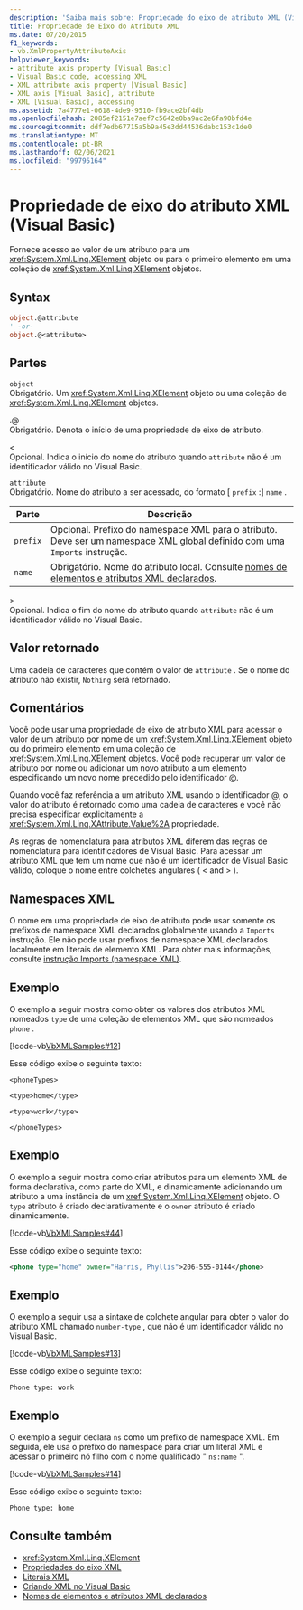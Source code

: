 ```yaml
---
description: 'Saiba mais sobre: Propriedade do eixo de atributo XML (Visual Basic)'
title: Propriedade de Eixo do Atributo XML
ms.date: 07/20/2015
f1_keywords:
- vb.XmlPropertyAttributeAxis
helpviewer_keywords:
- attribute axis property [Visual Basic]
- Visual Basic code, accessing XML
- XML attribute axis property [Visual Basic]
- XML axis [Visual Basic], attribute
- XML [Visual Basic], accessing
ms.assetid: 7a4777e1-0618-4de9-9510-fb9ace2bf4db
ms.openlocfilehash: 2085ef2151e7aef7c5642e0ba9ac2e6fa90bfd4e
ms.sourcegitcommit: ddf7edb67715a5b9a45e3dd44536dabc153c1de0
ms.translationtype: MT
ms.contentlocale: pt-BR
ms.lasthandoff: 02/06/2021
ms.locfileid: "99795164"
---
```

# <a name="xml-attribute-axis-property-visual-basic"></a>Propriedade de eixo do atributo XML (Visual Basic)

Fornece acesso ao valor de um atributo para um <xref:System.Xml.Linq.XElement> objeto ou para o primeiro elemento em uma coleção de <xref:System.Xml.Linq.XElement> objetos.  
  
## <a name="syntax"></a>Syntax  
  
```vb  
object.@attribute  
' -or-  
object.@<attribute>  
```  
  
## <a name="parts"></a>Partes  

 `object`  
 Obrigatório. Um <xref:System.Xml.Linq.XElement> objeto ou uma coleção de <xref:System.Xml.Linq.XElement> objetos.  
  
 .@  
 Obrigatório. Denota o início de uma propriedade de eixo de atributo.  
  
 <  
 Opcional. Indica o início do nome do atributo quando `attribute` não é um identificador válido no Visual Basic.  
  
 `attribute`  
 Obrigatório. Nome do atributo a ser acessado, do formato [ `prefix` :] `name` .  
  
|Parte|Descrição|  
|----------|-----------------|  
|`prefix`|Opcional. Prefixo do namespace XML para o atributo. Deve ser um namespace XML global definido com uma `Imports` instrução.|  
|`name`|Obrigatório. Nome do atributo local. Consulte [nomes de elementos e atributos XML declarados](../../programming-guide/language-features/xml/names-of-declared-xml-elements-and-attributes.md).|  
  
 \>  
 Opcional. Indica o fim do nome do atributo quando `attribute` não é um identificador válido no Visual Basic.  
  
## <a name="return-value"></a>Valor retornado  

 Uma cadeia de caracteres que contém o valor de `attribute` . Se o nome do atributo não existir, `Nothing` será retornado.  
  
## <a name="remarks"></a>Comentários  

 Você pode usar uma propriedade de eixo de atributo XML para acessar o valor de um atributo por nome de um <xref:System.Xml.Linq.XElement> objeto ou do primeiro elemento em uma coleção de <xref:System.Xml.Linq.XElement> objetos. Você pode recuperar um valor de atributo por nome ou adicionar um novo atributo a um elemento especificando um novo nome precedido pelo identificador @.  
  
 Quando você faz referência a um atributo XML usando o identificador @, o valor do atributo é retornado como uma cadeia de caracteres e você não precisa especificar explicitamente a <xref:System.Xml.Linq.XAttribute.Value%2A> propriedade.  
  
 As regras de nomenclatura para atributos XML diferem das regras de nomenclatura para identificadores de Visual Basic. Para acessar um atributo XML que tem um nome que não é um identificador de Visual Basic válido, coloque o nome entre colchetes angulares ( \< and > ).  
  
## <a name="xml-namespaces"></a>Namespaces XML  

 O nome em uma propriedade de eixo de atributo pode usar somente os prefixos de namespace XML declarados globalmente usando a `Imports` instrução. Ele não pode usar prefixos de namespace XML declarados localmente em literais de elemento XML. Para obter mais informações, consulte [instrução Imports (namespace XML)](../statements/imports-statement-xml-namespace.md).  
  
## <a name="example"></a>Exemplo  

 O exemplo a seguir mostra como obter os valores dos atributos XML nomeados `type` de uma coleção de elementos XML que são nomeados `phone` .  
  
 [!code-vb[VbXMLSamples#12](~/samples/snippets/visualbasic/VS_Snippets_VBCSharp/VbXMLSamples/VB/XMLSamples5.vb#12)]  
  
 Esse código exibe o seguinte texto:  
  
 `<phoneTypes>`  
  
 `<type>home</type>`  
  
 `<type>work</type>`  
  
 `</phoneTypes>`  
  
## <a name="example"></a>Exemplo  

 O exemplo a seguir mostra como criar atributos para um elemento XML de forma declarativa, como parte do XML, e dinamicamente adicionando um atributo a uma instância de um <xref:System.Xml.Linq.XElement> objeto. O `type` atributo é criado declarativamente e o `owner` atributo é criado dinamicamente.  
  
 [!code-vb[VbXMLSamples#44](~/samples/snippets/visualbasic/VS_Snippets_VBCSharp/VbXMLSamples/VB/XMLSamples5.vb#44)]  
  
 Esse código exibe o seguinte texto:  
  
```xml  
<phone type="home" owner="Harris, Phyllis">206-555-0144</phone>  
```  
  
## <a name="example"></a>Exemplo  

 O exemplo a seguir usa a sintaxe de colchete angular para obter o valor do atributo XML chamado `number-type` , que não é um identificador válido no Visual Basic.  
  
 [!code-vb[VbXMLSamples#13](~/samples/snippets/visualbasic/VS_Snippets_VBCSharp/VbXMLSamples/VB/XMLSamples5.vb#13)]  
  
 Esse código exibe o seguinte texto:  
  
 `Phone type: work`  
  
## <a name="example"></a>Exemplo  

 O exemplo a seguir declara `ns` como um prefixo de namespace XML. Em seguida, ele usa o prefixo do namespace para criar um literal XML e acessar o primeiro nó filho com o nome qualificado " `ns:name` ".  
  
 [!code-vb[VbXMLSamples#14](~/samples/snippets/visualbasic/VS_Snippets_VBCSharp/VbXMLSamples/VB/XMLSamples6.vb#14)]  
  
 Esse código exibe o seguinte texto:  
  
 `Phone type: home`  
  
## <a name="see-also"></a>Consulte também

- <xref:System.Xml.Linq.XElement>
- [Propriedades do eixo XML](index.md)
- [Literais XML](../xml-literals/index.md)
- [Criando XML no Visual Basic](../../programming-guide/language-features/xml/creating-xml.md)
- [Nomes de elementos e atributos XML declarados](../../programming-guide/language-features/xml/names-of-declared-xml-elements-and-attributes.md)
